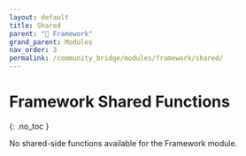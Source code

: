 ```yaml
---
layout: default
title: Shared
parent: "🧩 Framework"
grand_parent: Modules
nav_order: 3
permalink: /community_bridge/modules/framework/shared/
---
```


# Framework Shared Functions
{: .no_toc }

No shared-side functions available for the Framework module.